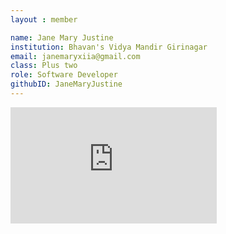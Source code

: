 ```yaml
--- 
layout : member 

name: Jane Mary Justine
institution: Bhavan's Vidya Mandir Girinagar
email: janemaryxiia@gmail.com
class: Plus two
role: Software Developer 
githubID: JaneMaryJustine
--- 
```


<iframe src="https://api.au.badgr.io/public/assertions/zKXqRthPQcSvIB9YKbToGw?embedVersion=1&amp;embedWidth=330&amp;embedHeight=186&amp;identity__email=janemaryxiia%40gmail.com" title="Badge: Half century" style="width: 330px; height: 186px; border: 0px;"></iframe>
